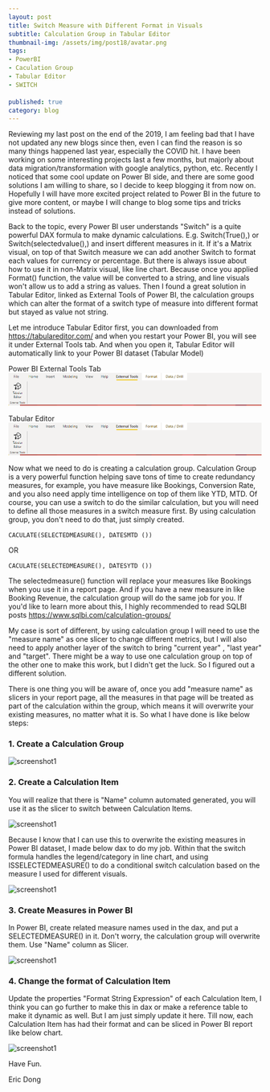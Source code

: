```yaml
---
layout: post
title: Switch Measure with Different Format in Visuals
subtitle: Calculation Group in Tabular Editor
thumbnail-img: /assets/img/post18/avatar.png
tags:
- PowerBI
- Caculation Group
- Tabular Editor
- SWITCH

published: true
category: blog
---
```


Reviewing my last post on the end of the 2019, I am feeling bad that I have not updated any new blogs since then, even I can find the reason is so many things happened last year, especially the COVID hit. I have been working on some interesting projects last a few months, but majorly about data migration/transformation with google analytics, python, etc. Recently I noticed that some cool update on Power BI side, and there are some good solutions I am willing to share, so I decide to keep blogging it from now on. Hopefully I will have more excited project related to Power BI in the future to give more content, or maybe I will change to blog some tips and tricks instead of solutions.

Back to the topic, every Power BI user understands "Switch" is a quite powerful DAX formula to make dynamic calculations. E.g. Switch(True(),) or Switch(selectedvalue(),) and insert different measures in it. If it's a Matrix visual, on top of that Switch measure we can add another Switch to format each values for currency or percentage. But there is always issue about how to use it in non-Matrix visual, like line chart. Because once you applied Format() function, the value will be converted to a string, and line visuals won't allow us to add a string as values. Then I found a great solution in Tabular Editor, linked as External Tools of Power BI, the calculation groups which can alter the format of a switch type of measure into different format but stayed as value not string.

Let me introduce Tabular Editor first, you can downloaded from https://tabulareditor.com/ and when you restart your Power BI, you will see it under External Tools tab. And when you open it, Tabular Editor will automatically link to your Power BI dataset (Tabular Model)

Power BI External Tools Tab
![screenshot1](/assets/img/post18/tools.png)

Tabular Editor
![screenshot1](/assets/img/post18/tools.png)

Now what we need to do is creating a calculation group. Calculation Group is a very powerful function helping save tons of time to create redundancy measures, for example, you have measure like Bookings, Conversion Rate, and you also need apply time intelligence on top of them like YTD, MTD. Of course, you can use a switch to do the similar calculation, but you will need to define all those measures in a switch measure first. By using calculation group, you don't need to do that, just simply created.

```
CACULATE(SELECTEDMEASURE(), DATESMTD ())
```
OR
```
CACULATE(SELECTEDMEASURE(), DATESYTD ())
```

The selectedmeasure() function will replace your measures like Bookings when you use it in a report page. And if you have a new measure in like Booking Revenue, the calculation group will do the same job for you. If you'd like to learn more about this, I highly recommended to read SQLBI posts https://www.sqlbi.com/calculation-groups/

My case is sort of different, by using calculation group I will need to use the "measure name" as one slicer to change different metrics, but I will also need to apply another layer of the switch to bring "current year" , "last year" and "target". There might be a way to use one calculation group on top of the other one to make this work, but I didn't get the luck. So I figured out a different solution.

There is one thing you will be aware of, once you add "measure name" as slicers in your report page, all the measures in that page will be treated as part of the calculation within the group, which means it will overwrite your existing measures, no matter what it is. So what I have done is like below steps:

### 1. Create a Calculation Group

![screenshot1](/assets/img/post17/group.png)

### 2. Create a Calculation Item

You will realize that there is "Name" column automated generated, you will use it as the slicer to switch between Calculation Items.

![screenshot1](/assets/img/post17/item.png)

Because I know that I can use this to overwrite the existing measures in Power BI dataset, I made below dax to do my job. Within that the switch formula handles the legend/category in line chart, and using ISSELECTEDMEASURE() to do a conditional switch calculation based on the measure I used for different visuals.

![screenshot1](/assets/img/post17/dax.png)

### 3. Create Measures in Power BI

In Power BI, create related measure names used in the dax, and put a SELECTEDMEASURE() in it. Don't worry, the calculation group will overwrite them. Use "Name" column as Slicer.

![screenshot1](/assets/img/post17/visual.png)

### 4. Change the format of Calculation Item

Update the properties "Format String Expression" of each Calculation Item, I think you can go further to make this in dax or make a reference table to make it dynamic as well. But I am just simply update it here. Till now, each Calculation Item has had their format and can be sliced in Power BI report like below chart.

![screenshot1](/assets/img/post17/switchmeasure.gif)

Have Fun.

Eric Dong  

